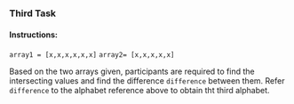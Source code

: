 ### Third Task
#### __Instructions:__
`array1 = [x,x,x,x,x,x]`
`array2= [x,x,x,x,x]`

Based on the two arrays given, participants are required to find the intersecting values and find the difference `difference` between them. Refer `difference` to the alphabet reference above to obtain tht third alphabet.
